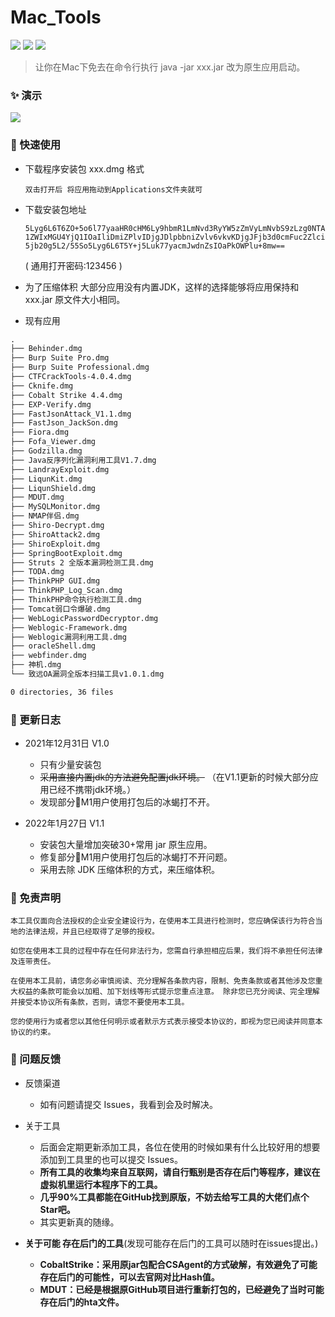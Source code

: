 # Mac_Tools

![](https://img.shields.io/github/stars/NineRiverSec/Mac_Tools) ![](https://img.shields.io/github/forks/NineRiverSec/Mac_Tools)  ![](https://img.shields.io/github/issues/ghealer/GUI_Tools)
> 让你在Mac下免去在命令行执行 java -jar xxx.jar 改为原生应用启动。

### ✨ 演示
![](https://raw.githubusercontent.com/NineRiverSec/Mac_Tools/main/img/Demo.png)



### 🚀 快速使用
- 下载程序安装包 xxx.dmg 格式

  `双击打开后 将应用拖动到Applications文件夹就可 `
  
- 下载安装包地址

  `5Lyg6L6T6ZO+5o6l77yaaHR0cHM6Ly9hbmR1LmNvd3RyYW5zZmVyLmNvbS9zLzg0NTA1ZWIxMGU4YjQ1IOaIliDmiZPlvIDjgJDlpbbniZvlv6vkvKDjgJFjb3d0cmFuc2Zlci5jb20g5L2/55So5Lyg6L6T5Y+j5Luk77yacmJwdnZsIOaPkOWPlu+8mw==`
  
  ( 通用打开密码:123456 )
  
- 为了压缩体积 大部分应用没有内置JDK，这样的选择能够将应用保持和xxx.jar 原文件大小相同。
  
- 现有应用
```markdown
.
├── Behinder.dmg
├── Burp Suite Pro.dmg
├── Burp Suite Professional.dmg
├── CTFCrackTools-4.0.4.dmg
├── Cknife.dmg
├── Cobalt Strike 4.4.dmg
├── EXP-Verify.dmg
├── FastJsonAttack_V1.1.dmg
├── FastJson_JackSon.dmg
├── Fiora.dmg
├── Fofa_Viewer.dmg
├── Godzilla.dmg
├── Java反序列化漏洞利用工具V1.7.dmg
├── LandrayExploit.dmg
├── LiqunKit.dmg
├── LiqunShield.dmg
├── MDUT.dmg
├── MySQLMonitor.dmg
├── NMAP伴侣.dmg
├── Shiro-Decrypt.dmg
├── ShiroAttack2.dmg
├── ShiroExploit.dmg
├── SpringBootExploit.dmg
├── Struts 2 全版本漏洞检测工具.dmg
├── TODA.dmg
├── ThinkPHP GUI.dmg
├── ThinkPHP_Log_Scan.dmg
├── ThinkPHP命令执行检测工具.dmg
├── Tomcat弱口令爆破.dmg
├── WebLogicPasswordDecryptor.dmg
├── Weblogic-Framework.dmg
├── Weblogic漏洞利用工具.dmg
├── oracleShell.dmg
├── webfinder.dmg
├── 神机.dmg
└── 致远OA漏洞全版本扫描工具v1.0.1.dmg

0 directories, 36 files
```

### 🐾  更新日志

- 2021年12月31日 V1.0
	- 只有少量安装包
	- ~~采用直接内置jdk的方法避免配置jdk环境。~~ （在V1.1更新的时候大部分应用已经不携带jdk环境。）
	- 发现部分M1用户使用打包后的冰蝎打不开。
	
- 2022年1月27日 V1.1
	
	- 安装包大量增加突破30+常用 jar 原生应用。
	- 修复部分M1用户使用打包后的冰蝎打不开问题。
	- 采用去除 JDK 压缩体积的方式，来压缩体积。
	

### 📝 免责声明

	本工具仅面向合法授权的企业安全建设行为，在使用本工具进行检测时，您应确保该行为符合当地的法律法规，并且已经取得了足够的授权。  
	
	如您在使用本工具的过程中存在任何非法行为，您需自行承担相应后果，我们将不承担任何法律及连带责任。 
	
	在使用本工具前，请您务必审慎阅读、充分理解各条款内容，限制、免责条款或者其他涉及您重大权益的条款可能会以加粗、加下划线等形式提示您重点注意。 除非您已充分阅读、完全理解并接受本协议所有条款，否则，请您不要使用本工具。
	
	您的使用行为或者您以其他任何明示或者默示方式表示接受本协议的，即视为您已阅读并同意本协议的约束。 

### 🙋 问题反馈

- 反馈渠道
	- 如有问题请提交 Issues，我看到会及时解决。

- 关于工具
	- 后面会定期更新添加工具，各位在使用的时候如果有什么比较好用的想要添加到工具里的也可以提交 Issues。
	- **所有工具的收集均来自互联网，请自行甄别是否存在后门等程序，建议在虚拟机里运行本程序下的工具。**
	- **几乎90%工具都能在GitHub找到原版，不妨去给写工具的大佬们点个Star吧。**
	- 其实更新真的随缘。
	
- **关于可能 存在后门的工具**(发现可能存在后门的工具可以随时在issues提出。)
	
	- **CobaltStrike：采用原jar包配合CSAgent的方式破解，有效避免了可能存在后门的可能性，可以去官网对比Hash值。**
	- **MDUT：已经是根据原GitHub项目进行重新打包的，已经避免了当时可能存在后门的hta文件。**
	
	
	
	

